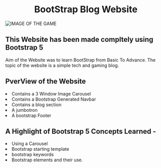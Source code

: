 <h1 align="center">BootStrap Blog Website</h1>

<img src="highlow.PNG" alt="IMAGE OF THE GAME"> 
<h2>This Website has been made compltely using Bootstrap 5</h2>
<p>Aim of the Website was to learn BootStrap from Basic To Advance. The topic of the website is a simple tech and gaming blog.</p>


<h2>PverView of the Website</h2>
<li>Contains a 3 Window Image Carousel</li>
<li>Contains a Bootstrap Generated Navbar</li>
<li>Contains a blog section</li>
<li>A jumbotron</li>
<li>A bootstrap Footer</li>


<h2>A Highlight of Bootstrap 5 Concepts Learned -</h2>
<li>Using a Carousel</li>
<li>Bootstrap starting template</li>
<li>bootstrap keywords</li>
<li>Bootstrap elements and their use.</li>
